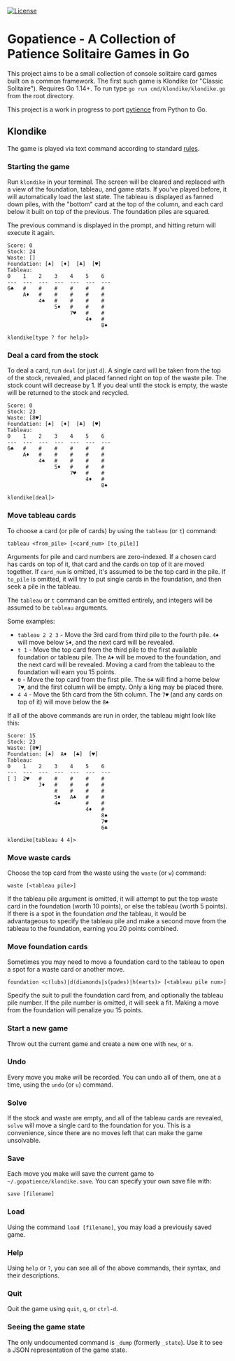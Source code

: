 [![License](https://img.shields.io/badge/license-GPLv3.0+-blue)](https://opensource.org/licenses/GPL-3.0)

# Gopatience - A Collection of Patience Solitaire Games in Go

This project aims to be a small collection of console solitaire card games built on a common framework. The first such 
game is Klondike (or "Classic Solitaire").  Requires Go 1.14+.  To run type `go run cmd/klondike/klondike.go` from the 
root directory.

This project is a work in progress to port [pytience](https://github.com/jamesboehmer/pytience) from Python to Go.

## Klondike

The game is played via text command according to standard [rules](https://en.wikipedia.org/wiki/Klondike_%28solitaire%29).

### Starting the game

Run `klondike` in your terminal.  The screen will be cleared and replaced with a view of the foundation, tableau, and 
game stats.  If you've played before, it will automatically load the last state.  The tableau is displayed as fanned 
down piles, with the "bottom" card at the top of the column, and each card below it built on top of the previous.  The 
foundation piles are squared. 

The previous command is displayed in the prompt, and hitting return will execute it again.


```text
Score: 0
Stock: 24
Waste: []
Foundation: [♠]  [♦]  [♣]  [♥]
Tableau:
0    1    2    3    4    5    6
---  ---  ---  ---  ---  ---  ---
6♣   #    #    #    #    #    #
     A♦   #    #    #    #    #
          4♠   #    #    #    #
               5♦   #    #    #
                    7♥   #    #
                         4♦   #
                              8♠

klondike[type ? for help]>
```

### Deal a card from the stock

To deal a card, run `deal` (or just `d`).  A single card will be taken from the top of the stock, revealed, and placed 
fanned right on top of the waste pile.  The stock count will decrease by 1.  If you deal until the stock is empty, the 
waste will be returned to the stock and recycled.

```text
Score: 0
Stock: 23
Waste: [8♥]
Foundation: [♠]  [♦]  [♣]  [♥]
Tableau:
0    1    2    3    4    5    6
---  ---  ---  ---  ---  ---  ---
6♣   #    #    #    #    #    #
     A♦   #    #    #    #    #
          4♠   #    #    #    #
               5♦   #    #    #
                    7♥   #    #
                         4♦   #
                              8♠

klondike[deal]>
```

### Move tableau cards

To choose a card (or pile of cards) by using the `tableau` (or `t`) command:

`tableau <from_pile> [<card_num> [to_pile]]`

Arguments for pile and card numbers are zero-indexed.  If a chosen card has cards on top of it, that card and the cards 
 on top of it are moved together.  If `card_num` is omitted, it's assumed to be the top card in the pile.  If `to_pile` 
 is omitted, it will try to put single cards in the foundation, and then seek a pile in the tableau.
 
The `tableau` or `t` command can be omitted entirely, and integers will be assumed to be `tableau` arguments.  

Some examples: 

* `tableau 2 2 3` - Move the 3rd card from third pile to the fourth pile.  `4♠` will move below `5♦`, and the next card 
will be revealed.
* `t 1` - Move the top card from the third pile to the first available foundation or tableau pile.  The `A♦` will be 
moved to the foundation, and the next card will be revealed.  Moving a card from the tableau to the foundation will 
earn you 15 points.
* `0` - Move the top card from the first pile.  The `6♣` will find a home below `7♥`, and the first column will be 
empty.  Only a king may be placed there.
* `4 4` - Move the 5th card from the 5th column.  The `7♥` (and any cards on top of it) will move below the `8♠`

If all of the above commands are run in order, the tableau might look like this:

```text
Score: 15
Stock: 23
Waste: [8♥]
Foundation: [♠]  A♦  [♣]  [♥]
Tableau:
0    1    2    3    4    5    6
---  ---  ---  ---  ---  ---  ---
[ ]  2♥   #    #    #    #    #
          J♦   #    #    #    #
               #    #    #    #
               5♦   A♣   #    #
               4♠        #    #
                         4♦   #
                              8♠
                              7♥
                              6♣

klondike[tableau 4 4]>
```

### Move waste cards

Choose the top card from the waste using the `waste` (or `w`) command:

`waste [<tableau pile>]`

If the tableau pile argument is omitted, it will attempt to put the top waste card in the foundation (worth 10 points), 
or else the tableau (worth 5 points).  If there is a spot in the foundation _and_ the tableau, it would be advantageous 
to specify the tableau pile and make a second move from the tableau to the foundation, earning you 20 points combined.

### Move foundation cards

Sometimes you may need to move a foundation card to the tableau to open a spot for a waste card or another move.

`foundation <c(lubs)|d(diamonds|s(pades)|h(earts)> [<tableau pile num>]`

Specify the suit to pull the foundation card from, and optionally the tableau pile number.  If the pile number is 
omitted, it will seek a fit.  Making a move from the foundation will penalize you 15 points.

### Start a new game

Throw out the current game and create a new one with `new`, or `n`.

### Undo

Every move you make will be recorded.  You can undo all of them, one at a time, using the `undo` (or `u`) command.

### Solve

If the stock and waste are empty, and all of the tableau cards are revealed, `solve` will move a single card to the
foundation for you.  This is a convenience, since there are no moves left that can make the game unsolvable.

### Save

Each move you make will save the current game to `~/.gopatience/klondike.save`.  You can specify your own save file with:

`save [filename]`

### Load

Using the command `load [filename]`, you may load a previously saved game.

### Help

Using `help` or `?`, you can see all of the above commands, their syntax, and their descriptions.

### Quit

Quit the game using `quit`, `q`, or `ctrl-d`.

### Seeing the game state

The only undocumented command is `_dump` (formerly `_state`).  Use it to see a JSON representation of the game state.
